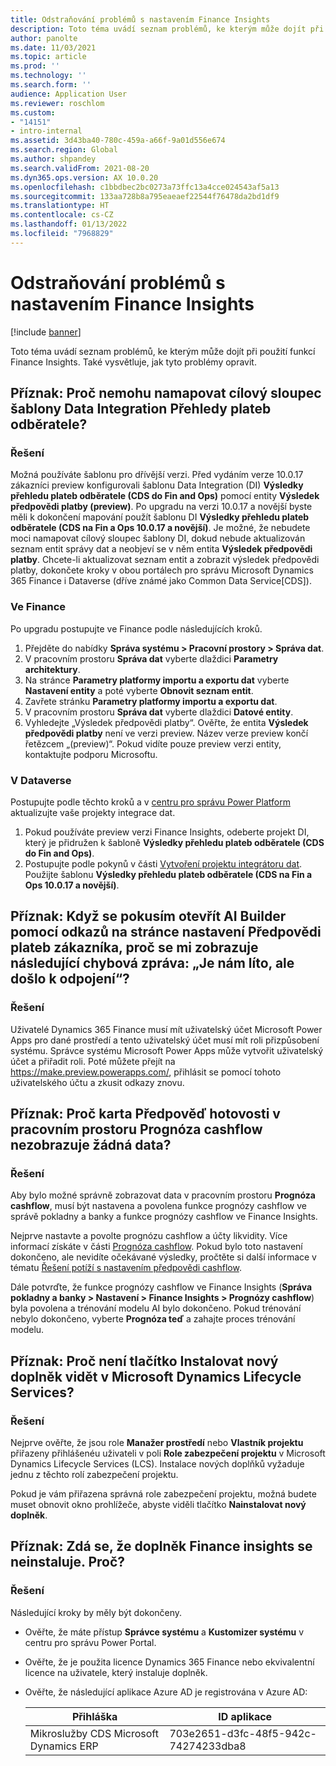 ```yaml
---
title: Odstraňování problémů s nastavením Finance Insights
description: Toto téma uvádí seznam problémů, ke kterým může dojít při použití funkcí Finance Insights. Také vysvětluje, jak tyto problémy opravit.
author: panolte
ms.date: 11/03/2021
ms.topic: article
ms.prod: ''
ms.technology: ''
ms.search.form: ''
audience: Application User
ms.reviewer: roschlom
ms.custom:
- "14151"
- intro-internal
ms.assetid: 3d43ba40-780c-459a-a66f-9a01d556e674
ms.search.region: Global
ms.author: shpandey
ms.search.validFrom: 2021-08-20
ms.dyn365.ops.version: AX 10.0.20
ms.openlocfilehash: c1bbdbec2bc0273a73ffc13a4cce024543af5a13
ms.sourcegitcommit: 133aa728b8a795eaeaef22544f76478da2bd1df9
ms.translationtype: HT
ms.contentlocale: cs-CZ
ms.lasthandoff: 01/13/2022
ms.locfileid: "7968829"
---
```

# <a name="troubleshoot-finance-insights-setup-issues"></a>Odstraňování problémů s nastavením Finance Insights

[!include [banner](../includes/banner.md)]

Toto téma uvádí seznam problémů, ke kterým může dojít při použití funkcí Finance Insights. Také vysvětluje, jak tyto problémy opravit.

## <a name="symptom-why-cant-i-map-the-customer-payment-insights-data-integration-template-destination-column"></a>Příznak: Proč nemohu namapovat cílový sloupec šablony Data Integration Přehledy plateb odběratele?

### <a name="resolution"></a>Řešení

Možná používáte šablonu pro dřívější verzi. Před vydáním verze 10.0.17 zákazníci preview konfigurovali šablonu Data Integration (DI) **Výsledky přehledu plateb odběratele (CDS do Fin and Ops)** pomocí entity **Výsledek předpovědi platby (preview)**. Po upgradu na verzi 10.0.17 a novější byste měli k dokončení mapování použít šablonu DI **Výsledky přehledu plateb odběratele (CDS na Fin a Ops 10.0.17 a novější)**. Je možné, že nebudete moci namapovat cílový sloupec šablony DI, dokud nebude aktualizován seznam entit správy dat a neobjeví se v něm entita **Výsledek předpovědi platby**. Chcete-li aktualizovat seznam entit a zobrazit výsledek předpovědi platby, dokončete kroky v obou portálech pro správu Microsoft Dynamics 365 Finance i Dataverse (dříve známé jako Common Data Service\[CDS\]).

### <a name="in-finance"></a>Ve Finance

Po upgradu postupujte ve Finance podle následujících kroků.

1. Přejděte do nabídky **Správa systému \> Pracovní prostory \> Správa dat**.
2. V pracovním prostoru **Správa dat** vyberte dlaždici **Parametry architektury**.
3. Na stránce **Parametry platformy importu a exportu dat** vyberte **Nastavení entity** a poté vyberte **Obnovit seznam entit**.
4. Zavřete stránku **Parametry platformy importu a exportu dat**.
5. V pracovním prostoru **Správa dat** vyberte dlaždici **Datové entity**.
6. Vyhledejte „Výsledek předpovědi platby“. Ověřte, že entita **Výsledek předpovědi platby** není ve verzi preview. Název verze preview končí řetězcem „(preview)“. Pokud vidíte pouze preview verzi entity, kontaktujte podporu Microsoftu.

### <a name="in-dataverse"></a>V Dataverse

Postupujte podle těchto kroků a v [centru pro správu Power Platform](https://admin.powerplatform.microsoft.com/environments) aktualizujte vaše projekty integrace dat.

1. Pokud používáte preview verzi Finance Insights, odeberte projekt DI, který je přidružen k šabloně **Výsledky přehledu plateb odběratele (CDS do Fin and Ops)**.
2. Postupujte podle pokynů v části [Vytvoření projektu integrátoru dat](create-data-integrate-project.md). Použijte šablonu **Výsledky přehledu plateb odběratele (CDS na Fin a Ops 10.0.17 a novější)**.

## <a name="symptom-when-i-try-to-open-ai-builder-by-using-the-links-on-the-customer-payment-predictions-setup-page-why-do-i-receive-the-following-error-message-sorry-theres-been-a-disconnect"></a>Příznak: Když se pokusím otevřít AI Builder pomocí odkazů na stránce nastavení Předpovědi plateb zákazníka, proč se mi zobrazuje následující chybová zpráva: „Je nám líto, ale došlo k odpojení“?

### <a name="resolution"></a>Řešení

Uživatelé Dynamics 365 Finance musí mít uživatelský účet Microsoft Power Apps pro dané prostředí a tento uživatelský účet musí mít roli přizpůsobení systému. Správce systému Microsoft Power Apps může vytvořit uživatelský účet a přiřadit roli. Poté můžete přejít na <https://make.preview.powerapps.com/>, přihlásit se pomocí tohoto uživatelského účtu a zkusit odkazy znovu.

## <a name="symptom-why-doesnt-the-cash-forecast-tab-in-the-cash-flow-forecast-workspace-show-any-data"></a>Příznak: Proč karta Předpověď hotovosti v pracovním prostoru Prognóza cashflow nezobrazuje žádná data?

### <a name="resolution"></a>Řešení

Aby bylo možné správně zobrazovat data v pracovním prostoru **Prognóza cashflow**, musí být nastavena a povolena funkce prognózy cashflow ve správě pokladny a banky a funkce prognózy cashflow ve Finance Insights.

Nejprve nastavte a povolte prognózu cashflow a účty likvidity. Více informací získáte v části [Prognóza cashflow](../cash-bank-management/cash-flow-forecasting.md). Pokud bylo toto nastavení dokončeno, ale nevidíte očekávané výsledky, pročtěte si další informace v tématu [Řešení potíží s nastavením předpovědi cashflow](../cash-bank-management/cash-flow-forecasting-tsg.md).

Dále potvrďte, že funkce prognózy cashflow ve Finance Insights (**Správa pokladny a banky \> Nastavení \> Finance Insights \> Prognózy cashflow**) byla povolena a trénování modelu AI bylo dokončeno. Pokud trénování nebylo dokončeno, vyberte **Prognóza teď** a zahajte proces trénování modelu.

## <a name="symptom-why-isnt-the-install-a-new-add-in-button-visible-in-microsoft-dynamics-lifecycle-services"></a>Příznak: Proč není tlačítko Instalovat nový doplněk vidět v Microsoft Dynamics Lifecycle Services?

### <a name="resolution"></a>Řešení

Nejprve ověřte, že jsou role **Manažer prostředí** nebo **Vlastník projektu** přiřazeny přihlášenéu uživateli v poli **Role zabezpečení projektu** v Microsoft Dynamics Lifecycle Services (LCS). Instalace nových doplňků vyžaduje jednu z těchto rolí zabezpečení projektu.

Pokud je vám přiřazena správná role zabezpečení projektu, možná budete muset obnovit okno prohlížeče, abyste viděli tlačítko **Nainstalovat nový doplněk**.

## <a name="symptom-the-finance-insights-add-in-doesnt-seem-to-be-installing-why-is-that"></a>Příznak: Zdá se, že doplněk Finance insights se neinstaluje. Proč?

### <a name="resolution"></a>Řešení

Následující kroky by měly být dokončeny.

- Ověřte, že máte přístup **Správce systému** a **Kustomizer systému** v centru pro správu Power Portal.
- Ověřte, že je použita licence Dynamics 365 Finance nebo ekvivalentní licence na uživatele, který instaluje doplněk.
- Ověřte, že následující aplikace Azure AD je registrována v Azure AD: 

  | Přihláška                  | ID aplikace           |
  | ---------------------------- | ---------------- |
  | Mikroslužby CDS Microsoft Dynamics ERP | 703e2651-d3fc-48f5-942c-74274233dba8 | 
  
